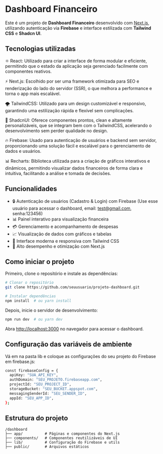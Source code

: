 # Dashboard Financeiro

Este é um projeto de **Dashboard Financeiro** desenvolvido com [Next.js](https://nextjs.org), utilizando autenticação via **Firebase** e interface estilizada com **Tailwind CSS** e **Shadcn UI**.

## Tecnologias utilizadas

⚛️ React: Utilizado para criar a interface de forma modular e eficiente, permitindo que o estado da aplicação seja gerenciado facilmente com componentes reativos.

⚡ Next.js: Escolhido por ser uma framework otimizada para SEO e renderização do lado do servidor (SSR), o que melhora a performance e torna o app mais escalável.

🌪️ TailwindCSS: Utilizado para um design customizável e responsivo, garantindo uma estilização rápida e flexível sem complicações.

🎨 ShadcnUI: Oferece componentes prontos, clean e altamente personalizáveis, que se integram bem com o TailwindCSS, acelerando o desenvolvimento sem perder qualidade no design.

🔥 Firebase: Usado para autenticação de usuários e backend sem servidor, proporcionando uma solução fácil e escalável para o gerenciamento de dados e usuários.

📊 Recharts: Biblioteca utilizada para a criação de gráficos interativos e dinâmicos, permitindo visualizar dados financeiros de forma clara e intuitiva, facilitando a análise e tomada de decisões.

## Funcionalidades

- 🔒 Autenticação de usuários (Cadastro & Login) com Firebase (Use esse usuário para acessar o dashboard, email: test@gmail.com, senha:123456)
- 📊 Painel interativo para visualização financeira
- 💳 Gerenciamento e acompanhamento de despesas
- 📈 Visualização de dados com gráficos e tabelas
- 🎨 Interface moderna e responsiva com Tailwind CSS
- 🚀 Alto desempenho e otimização com Next.js

## Como iniciar o projeto

Primeiro, clone o repositório e instale as dependências:

```bash
# Clonar o repositório
git clone https://github.com/seuusuario/projeto-dashboard.git

# Instalar dependências
npm install  # ou yarn install
```

Depois, inicie o servidor de desenvolvimento:

```bash
npm run dev  # ou yarn dev
```

Abra [http://localhost:3000](http://localhost:3000) no navegador para acessar o dashboard.

## Configuração das variáveis de ambiente

Vá em na pasta lib e coloque as configurações do seu projeto do Firebase em firebase.js:

```bash
const firebaseConfig = {
  apiKey: "SUA_API_KEY",
  authDomain: "SEU_PROJETO.firebaseapp.com",
  projectId: "SEU_PROJECT_ID",
  storageBucket: "SEU_BUCKET.appspot.com",
  messagingSenderId: "SEU_SENDER_ID",
  appId: "SEU_APP_ID",
};
```

## Estrutura do projeto

```
/dashboard
├── app/          # Páginas e componentes do Next.js
├── components/   # Componentes reutilizáveis de UI
├── lib/          # Configuração do Firebase e utils
├── public/       # Arquivos estáticos
```
